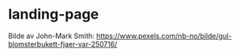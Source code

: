 # landing-page
Bilde av John-Mark Smith: https://www.pexels.com/nb-no/bilde/gul-blomsterbukett-fjaer-var-250716/